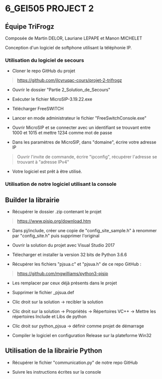 # 6_GEI505 PROJECT 2

## Équipe TriFrogz

Composée de Martin DELOR, Lauriane LEPAPE et Manon MICHELET

Conception d'un logiciel de softphone utilisant la téléphonie IP.

### Utilisation du logiciel de secours

- Cloner le repo GitHub du projet
> https://github.com/jlcyruqac-cours/projet-2-trifrogz

- Ouvrir le dossier "Partie 2_Solution_de_Secours"

- Exécuter le fichier MicroSIP-3.19.22.exe

- Télécharger FreeSWITCH

- Lancer en mode administrateur le fichier "FreeSwitchConsole.exe"

- Ouvrir MicroSIP et se connecter avec un identifiant se trouvant entre 1000 et 1015 et mettre 1234 comme mot de passe 

- Dans les paramètres de MicroSIP, dans "domaine", écrire votre adresse IP
> Ouvrir l'invite de commande, écrire "ipconfig", récupérer l'adresse se trouvant à "adresse IPv4"

- Votre logiciel est prêt à être utilisé.

### Utilisation de notre logiciel utilisant la console 

## Builder la librairie

- Récupérer le dossier .zip contenant le projet
> https://www.pjsip.org/download.htm

- Dans pj/include, créer une copie de "config_site_sample.h" à renommer par "config_site.h" puis supprimer l'original

- Ouvrir la solution du projet avec Visual Studio 2017

- Télecharger et installer la version 32 bits de Python 3.6.6

- Récupérer les fichiers "pjsua.c" et "pjsua.h" de ce repo GitHub :
> https://github.com/mgwilliams/python3-pjsip

- Les remplacer par ceux déjà présents dans le projet

- Supprimer le fichier _pjsua.def

- Clic droit sur la solution -> recibler la solution 

- Clic droit sur la solution -> Propriétés -> Répertoires VC++ -> Mettre les répertoires Include et Libs de python

- Clic droit sur python_pjsua -> définir comme projet de démarrage

- Compiler le logiciel en configuration Release sur la plateforme Win32

## Utilisation de la librairie Python

- Récupérer le fichier "communication.py" de notre repo GitHub

- Suivre les instructions écrites sur la console
